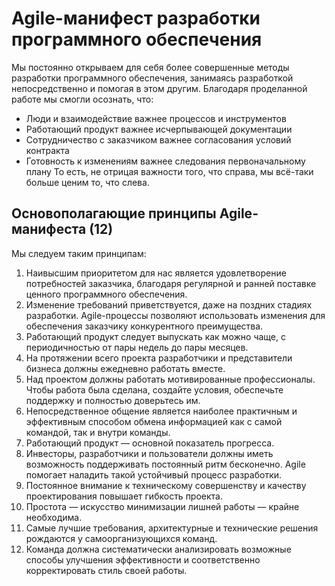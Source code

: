 # Agile-манифест разработки программного обеспечения
Мы постоянно открываем для себя более совершенные методы разработки
программного обеспечения, занимаясь разработкой непосредственно и помогая
в этом другим. Благодаря проделанной работе мы смогли осознать, что:
* Люди и взаимодействие важнее процессов и инструментов
* Работающий продукт важнее исчерпывающей документации
* Сотрудничество с заказчиком важнее согласования условий контракта
* Готовность к изменениям важнее следования первоначальному плану
То есть, не отрицая важности того, что справа,
мы всё-таки больше ценим то, что слева.
## Основополагающие принципы Agile-манифеста (12)
Мы следуем таким принципам:
1. Наивысшим приоритетом для нас является удовлетворение потребностей
заказчика, благодаря регулярной и ранней поставке ценного программного
обеспечения.
2. Изменение требований приветствуется, даже на поздних стадиях разработки.
Agile-процессы позволяют использовать изменения для обеспечения заказчику
конкурентного преимущества.
3. Работающий продукт следует выпускать как можно чаще, с периодичностью
от пары недель до пары месяцев.
4. На протяжении всего проекта разработчики и представители бизнеса должны
ежедневно работать вместе.
5. Над проектом должны работать мотивированные профессионалы. Чтобы
работа была сделана, создайте условия, обеспечьте поддержку и полностью
доверьтесь им.
6. Непосредственное общение является наиболее практичным и эффективным
способом обмена информацией как с самой командой, так и внутри команды.
7. Работающий продукт — основной показатель прогресса.
8. Инвесторы, разработчики и пользователи должны иметь возможность
поддерживать постоянный ритм бесконечно. Agile помогает наладить такой
устойчивый процесс разработки.
9. Постоянное внимание к техническому совершенству и качеству
проектирования повышает гибкость проекта.
10. Простота — искусство минимизации лишней работы — крайне необходима.
11. Самые лучшие требования, архитектурные и технические решения рождаются
у самоорганизующихся команд.
12. Команда должна систематически анализировать возможные способы
улучшения эффективности и соответственно корректировать
стиль своей работы.